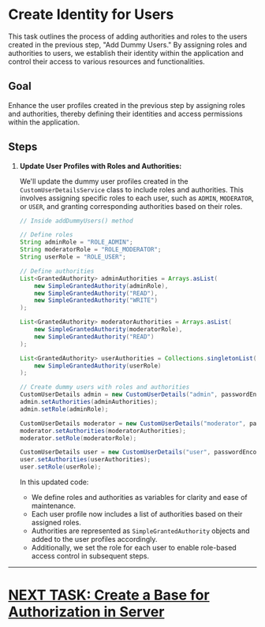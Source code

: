 # Create Identity for Users

This task outlines the process of adding authorities and roles to the users created in the previous step, "Add Dummy Users." By assigning roles and authorities to users, we establish their identity within the application and control their access to various resources and functionalities.

## Goal

Enhance the user profiles created in the previous step by assigning roles and authorities, thereby defining their identities and access permissions within the application.

## Steps

1. **Update User Profiles with Roles and Authorities:**

   We'll update the dummy user profiles created in the `CustomUserDetailsService` class to include roles and authorities. This involves assigning specific roles to each user, such as `ADMIN`, `MODERATOR`, or `USER`, and granting corresponding authorities based on their roles.

   ```java
   // Inside addDummyUsers() method

   // Define roles
   String adminRole = "ROLE_ADMIN";
   String moderatorRole = "ROLE_MODERATOR";
   String userRole = "ROLE_USER";

   // Define authorities
   List<GrantedAuthority> adminAuthorities = Arrays.asList(
       new SimpleGrantedAuthority(adminRole),
       new SimpleGrantedAuthority("READ"),
       new SimpleGrantedAuthority("WRITE")
   );

   List<GrantedAuthority> moderatorAuthorities = Arrays.asList(
       new SimpleGrantedAuthority(moderatorRole),
       new SimpleGrantedAuthority("READ")
   );

   List<GrantedAuthority> userAuthorities = Collections.singletonList(
       new SimpleGrantedAuthority(userRole)
   );

   // Create dummy users with roles and authorities
   CustomUserDetails admin = new CustomUserDetails("admin", passwordEncoder.encode("admin"), true, true, true, true);
   admin.setAuthorities(adminAuthorities);
   admin.setRole(adminRole);

   CustomUserDetails moderator = new CustomUserDetails("moderator", passwordEncoder.encode("moderator"), true, true, true, true);
   moderator.setAuthorities(moderatorAuthorities);
   moderator.setRole(moderatorRole);

   CustomUserDetails user = new CustomUserDetails("user", passwordEncoder.encode("user"), true, true, true, true);
   user.setAuthorities(userAuthorities);
   user.setRole(userRole);
   ```

   In this updated code:
    - We define roles and authorities as variables for clarity and ease of maintenance.
    - Each user profile now includes a list of authorities based on their assigned roles.
    - Authorities are represented as `SimpleGrantedAuthority` objects and added to the user profiles accordingly.
    - Additionally, we set the role for each user to enable role-based access control in subsequent steps.

---

# [NEXT TASK: Create a Base for Authorization in Server](setup-server-authorization.md)